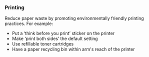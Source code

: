 ###  Printing

Reduce paper waste by promoting environmentally friendly printing practices.
For example:

  * Put a ‘think before you print’ sticker on the printer 
  * Make ‘print both sides’ the default setting 
  * Use refillable toner cartridges 
  * Have a paper recycling bin within arm's reach of the printer 
